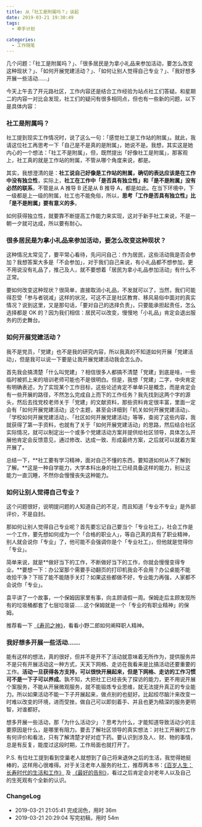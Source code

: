 ```yaml
---
title: 从「社工是附属吗？」谈起
date: 2019-03-21 19:30:49
tags:
  - 牵手计划
  
categories:
  - 工作随笔
---
```


几个问题：「社工是附属吗？」、「很多居民是为拿小礼品来参加活动，要怎么改变这种现状？」、「如何开展党建活动？」、「如何让别人觉得自己专业？」、「我好想多开展一些活动……」
<!--more-->

今天上午去了开元路社区，工作内容还是结合工作经验为站点社工们答疑。和星期二的内容一对比会发现，社工们的疑问有很多相同点，但也有一些新的问题，以下是具体内容：

### 社工是附属吗？

社工提到现实工作情况时，说了这么一句：「感觉社工是工作站的附属」。就此，我请这位社工再思考一下「自己是不是真的是附属」，她说不是。我想，其实这是她内心的一个想法：「社工不是附属」，但，既然提出「好像社工是附属」，那客观上，社工真的就是工作站的附属，不管从哪个角度来说，都是。

其实，我想澄清的是：**社工说自己好像是工作站的附属，确切的表达应该是在工作中没有独立性**，实际上，**社工在工作中「是否具有独立性」和「是不是附属」没有必然的联系**，不管是从 A 推导 B 还是从 B 推导 A，都是如此。在当下环境中，下一级都是上一级的附属，社工也不能免俗，所以，**思考「工作是否具有独立性」比「是不是附属」要有意义的多**。

如何获得独立性，就要靠不断提高工作能力来实现，这对于新手社工来说，不是一朝一夕就可达成，所以要有耐心。

### 很多居民是为拿小礼品来参加活动，要怎么改变这种现状？

这种情况太常见了，要平常心看待，先问问自己：作为居民，这些活动我是否会参加？我想答案大多是「不会参加」，对于我们自己来说，有小礼品都不想参加，更不用说没有礼品了，推己及人，就不要想着「居民为拿小礼品参加活动」有什么不正常。

要如何改变这种现状？很简单，直接取消小礼品，不发就可以了，当然，我们可能得忍受「参与者锐减」这样的状况，可这不正是社区教育、移风易俗中面对的真实情况？说到这里，又是那句话，「要对自己的选择负责」，只要能承担起责任，怎么选择都是 OK 的？因为我们相信：居民可以改变，慢慢地「小礼品」肯定会退出服务的历史舞台。

### 如何开展党建活动？

我不是党员，「党建」也不是我的研究内容，所以我真的不知道如何开展「党建活动」，但是我可以说一下要是让我开展党建活动我会怎么办。

首先我会搞清楚「什么叫党建」？相信很多人都搞不清楚「党建」到底是啥，一些临时被抓上来的培训老师可能也不是很明白。但是，我想「党建」二字，中央肯定有明确表述，为了实现某个工作目标，这些论述肯定不单单只是概念，而是肯定会有一些开展的路径，不然怎么完成自上而下的工作任务？我先找到这两个字的源头，然后去找党校老师关于「党建」的文献资料，那些资料肯定很丰富，里面一定会有「如何开展党建活动」这个主题，甚至会详细到「机关如何开展党建活动」、「学校如何开展党建活动」、「社区如何开展党建活动」等等，查阅了这些内容，我就获得了第一手资料，也就有了关于「如何开展党建活动」的思路，然后结合社区实际情况，就可以制定出一个或多个党建活动方案并提供给社区领导，具体怎么开展他肯定会反馈意见，通过修改、达成一致、形成最终方案，之后就可以就着方案开展了。

总结一下，**社工要有学习精神，面对自己不懂的东西，要知道如何从不了解到了解。**这是一种自学能力，大学本科出身的社工已经具备这样的能力，别让这能力一直沉睡，不然你会慢慢丧失这种能力。

### 如何让别人觉得自己专业？

这个问题很好，说明提问题的人知道自己的不足，而且知道「专业不专业」是外部评价，不是自封。

那如何让别人觉得自己专业呢？首先要忘记自己要当个「专业社工」，社会工作是一个工作，要先想如何成为一个「合格的职业人」，等自己真的具有了职业精神，别人就会说你「专业」了，他可能不会强调你是个「专业社工」，但他就是觉得你「专业」。

简单来说，就是**做好当下的工作，不断做好当下的工作，你就会慢慢变得专业。**要想一下：办公室那个需要手动翻页的打印机我会不会用？办公桌能不能收拾干净？下班了能不能随手关灯？如果这些都做不好，专业能力再强，人家都不会说你「专业」。

袁平讲了一个故事，一个保姆因家里有事，向主顾请假一周。保姆走后主顾发现所有的垃圾桶都套了七层垃圾袋……这个保姆就是一个「专业的有职业精神」的保姆。

推荐看一下 [《寿司之神》](https://movie.douban.com/subject/6146955/)，看看小野二郎如何阐释职人精神。

### 我好想多开展一些活动……

能有这样的想法，真的很好，但并不是开不了活动就意味着无所作为，提供服务并不是只有开展活动这一种方式，天天下网格、走访在我看来是比搞活动还要重要的工作。**活动一旦获得各方支持，可以很快开展起来，但是下网格、走访的工作习惯可不是一下子可以养成**。孰不知，大把社工已经丧失了探访的能力，更不用说开展个案服务，不能从开展微观服务，就不能锻炼专业思维，就无法提升真正的专业能力。所以如果活动不能一下子开展起来，做点别的也挺好。比起绞尽脑汁来改变一时难以改变的环境，进而受挫，做自己可以即刻着手、并且也更为精深的服务更明智，对谁都好。

想多开展一些活动，那「为什么活动少」？思考为什么，才能知道导致活动少的主要原因是什么，是哪里有阻力。要去了解社区领导的真实想法：对社工开展的工作有何评价和看法，只有了解清楚才好对症下药。要认识到涉及人、财、物的事情，总是有反复，能度过这段时期，工作局面也就打开了。



P.S. 有位社工提到看到空巢老人就想到了自己将来退休之后的生活，我觉得她挺棒的，这样用心很难得。对于关注老年人服务的社工，推荐两本书：[《百岁人生：长寿时代的生活和工作》](https://book.douban.com/subject/30245089/) 及 [《最好的告别》](https://book.douban.com/subject/26576861/)，看过之后肯定会对老年人以及自己的生死观有个全新的认识。

### ChangeLog
- 2019-03-21 21:05:41 完成润色，用时 36m
- 2019-03-21 20:29:04 写完初稿，用时 54m